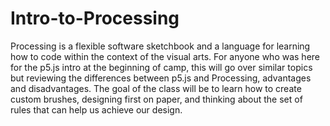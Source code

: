 # Intro-to-Processing

Processing is a flexible software sketchbook and a language for learning how to code within the context of the visual arts. For anyone who was here for the p5.js intro at the beginning of camp, this will go over similar topics but reviewing the differences between p5.js and Processing, advantages and disadvantages. The goal of the class will be to learn how to create custom brushes, designing first on paper, and thinking about the set of rules that can help us achieve our design.



